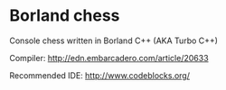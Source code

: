 # Borland chess

Console chess written in Borland C++ (AKA Turbo C++)


Compiler: http://edn.embarcadero.com/article/20633

Recommended IDE: http://www.codeblocks.org/
